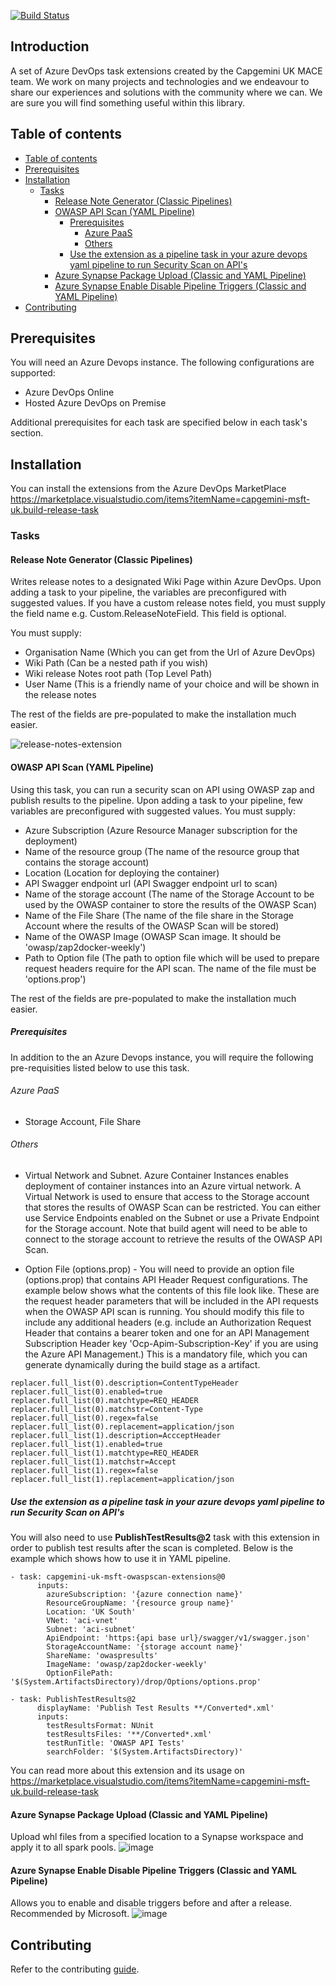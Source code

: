 [![Build Status](https://capgeminiuk.visualstudio.com/GitHub%20Support/_apis/build/status/CI-Builds/Azure%20DevOps%20Extensions/Capgemini.msft-release-extensions?branchName=master)](https://capgeminiuk.visualstudio.com/GitHub%20Support/_build/latest?definitionId=218&branchName=master)

## Introduction
A set of Azure DevOps task extensions created by the Capgemini UK MACE team. We work on many projects and technologies and we endeavour to share our experiences and solutions with the community where we can. We are sure you will find something useful within this library.

## Table of contents

- [Table of contents](#table-of-contents)
- [Prerequisites](#prerequisites)
- [Installation](#installation)
  - [Tasks](#tasks)
    - [Release Note Generator (Classic Pipelines)](#release-note-generator-classic-pipelines)
    - [OWASP API Scan (YAML Pipeline)](#owasp-api-scan-yaml-pipeline)
      - [Prerequisites](#prerequisites-1)
        - [Azure PaaS](#azure-paas)
        - [Others](#others)
      - [Use the extension as a pipeline task in your azure devops yaml pipeline to run Security Scan on API's](#use-the-extension-as-a-pipeline-task-in-your-azure-devops-yaml-pipeline-to-run-security-scan-on-apis)
     - [Azure Synapse Package Upload (Classic and YAML Pipeline)](#azure-synapse-package-upload-classic-and-yaml-pipeline)
     - [Azure Synapse Enable Disable Pipeline Triggers (Classic and YAML Pipeline)](#azure-synapse-enable-disable-pipeline-triggers-classic-and-yaml-pipeline)
- [Contributing](#contributing)

## Prerequisites
You will need an Azure Devops instance. The following configurations are supported:
- Azure DevOps Online
- Hosted Azure DevOps on Premise

Additional prerequisites for each task are specified below in each task's section.

## Installation

You can install the extensions from the Azure DevOps MarketPlace https://marketplace.visualstudio.com/items?itemName=capgemini-msft-uk.build-release-task 

### Tasks

#### Release Note Generator (Classic Pipelines)
Writes release notes to a designated Wiki Page within Azure DevOps. Upon adding a task to your pipeline, the variables are preconfigured with suggested values. If you have a custom release notes field, you must supply the field name e.g. Custom.ReleaseNoteField. This field is optional.

You must supply:
- Organisation Name (Which you can get from the Url of Azure DevOps)
- Wiki Path (Can be a nested path if you wish)
- Wiki release Notes root path (Top Level Path)
- User Name (This is a friendly name of your choice and will be shown in the release notes

The rest of the fields are pre-populated to make the installation much easier.

![release-notes-extension](https://user-images.githubusercontent.com/22330376/129528879-1d752e28-5866-48be-9329-66989fc6d8e3.png)


#### OWASP API Scan (YAML Pipeline)

Using this task, you can run a security scan on API using OWASP zap and publish results to the pipeline. Upon adding a task to your pipeline, few variables are preconfigured with suggested values.
You must supply:
- Azure Subscription (Azure Resource Manager subscription for the deployment)
- Name of the resource group (The name of the resource group that contains the storage account)
- Location (Location for deploying the container)
- API Swagger endpoint url (API Swagger endpoint url to scan)
- Name of the storage account (The name of the Storage Account to be used by the OWASP container to store the results of the OWASP Scan)
- Name of the File Share (The name of the file share in the Storage Account where the results of the OWASP Scan will be stored)
- Name of the OWASP Image (OWASP Scan image. It should be 'owasp/zap2docker-weekly')
- Path to Option file (The path to option file which will be used to prepare request headers require for the API scan. The name of the file must be 'options.prop')

The rest of the fields are pre-populated to make the installation much easier.

##### Prerequisites
In addition to the an Azure Devops instance, you will require the following pre-requisities listed below to use this task.
###### Azure PaaS
- Storage Account, File Share
###### Others

- Virtual Network and Subnet. Azure Container Instances enables deployment of container instances into an Azure virtual network. A Virtual Network is used to ensure that access to the Storage account that stores the results of OWASP Scan can be restricted. You can either use Service Endpoints enabled on the Subnet or use a Private Endpoint for the Storage account. Note that build agent will need to be able to connect to the storage account to retrieve the results of the OWASP API Scan. 

- Option File (options.prop) - You will need to provide an option file (options.prop) that contains API Header Request configurations. The example below shows what the contents of this file look like. These are the request header parameters that will be included in the API requests when the OWASP API scan is running. You should modify this file to include any additional headers (e.g. include an Authorization Request Header that contains a bearer token and one for an API Management Subscription Header key 'Ocp-Apim-Subscription-Key' if you are using the Azure API Management.) This is a mandatory file, which you can generate dynamically during the build stage as a artifact. 

```
replacer.full_list(0).description=ContentTypeHeader 
replacer.full_list(0).enabled=true 
replacer.full_list(0).matchtype=REQ_HEADER 
replacer.full_list(0).matchstr=Content-Type 
replacer.full_list(0).regex=false 
replacer.full_list(0).replacement=application/json 
replacer.full_list(1).description=AccceptHeader 
replacer.full_list(1).enabled=true 
replacer.full_list(1).matchtype=REQ_HEADER 
replacer.full_list(1).matchstr=Accept 
replacer.full_list(1).regex=false 
replacer.full_list(1).replacement=application/json

```


#####  Use the extension as a pipeline task in your azure devops yaml pipeline to run Security Scan on API's
You will also need to use **PublishTestResults@2** task with this extension in order to publish test results after the scan is completed. Below is the example which shows how to use it in YAML pipeline.

```
- task: capgemini-uk-msft-owaspscan-extensions@0
      inputs:
        azureSubscription: '{azure connection name}'
        ResourceGroupName: '{resource group name}'
        Location: 'UK South'
        VNet: 'aci-vnet'
        Subnet: 'aci-subnet'
        ApiEndpoint: 'https:{api base url}/swagger/v1/swagger.json'
        StorageAccountName: '{storage account name}'
        ShareName: 'owaspresults'
        ImageName: 'owasp/zap2docker-weekly'
        OptionFilePath: '$(System.ArtifactsDirectory)/drop/Options/options.prop'

- task: PublishTestResults@2
      displayName: 'Publish Test Results **/Converted*.xml'
      inputs:
        testResultsFormat: NUnit
        testResultsFiles: '**/Converted*.xml'
        testRunTitle: 'OWASP API Tests'
        searchFolder: '$(System.ArtifactsDirectory)'  
```
You can read more about this extension and its usage on https://marketplace.visualstudio.com/items?itemName=capgemini-msft-uk.build-release-task  

#### Azure Synapse Package Upload (Classic and YAML Pipeline)
Upload whl files from a specified location to a Synapse workspace and apply it to all spark pools.
![image](https://user-images.githubusercontent.com/22330376/139492579-6149e952-4cdd-4221-94a1-e0ff162991c1.png)

#### Azure Synapse Enable Disable Pipeline Triggers (Classic and YAML Pipeline)
Allows you to enable and disable triggers before and after a release. Recommended by Microsoft.
![image](https://user-images.githubusercontent.com/22330376/139492737-37b286ab-70c8-4e6a-b3e1-208dea0033be.png)

## Contributing

Refer to the contributing [guide](./CONTRIBUTING.md).
